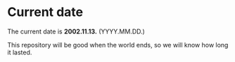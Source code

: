 # Current date

The current date is **2002.11.13.** (YYYY.MM.DD.)

This repository will be good when the world ends, so we will know how long it lasted.